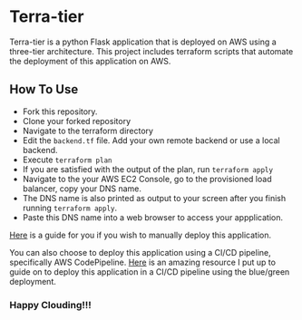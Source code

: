 # Terra-tier

Terra-tier is a python Flask application that is deployed on AWS using a three-tier architecture.
This project includes terraform scripts that automate the deployment of this application on AWS.

## How To Use
- Fork this repository.
- Clone your forked repository
- Navigate to the terraform directory
- Edit the `backend.tf` file. Add your own remote backend or use a local backend.
- Execute `terraform plan`
- If you are satisfied with the output of the plan, run `terraform apply`
- Navigate to the your AWS EC2 Console, go to the provisioned load balancer, copy your DNS name.
- The DNS name is also printed as output to your screen after you finish running `terraform apply`.
- Paste this DNS name into a web browser to access your appplication.

[Here]([https://medium.com/@desmondotutu93/devops-using-the-aws-code-pipeline-5f2398f8d07f]) is a guide for you if you wish to manually deploy this application.

You can also choose to deploy this application using a CI/CD pipeline, specifically AWS CodePipeline.
[Here](https://medium.com/@desmondotutu93/devops-using-the-aws-code-pipeline-5f2398f8d07f) is an amazing resource I put up to guide on to deploy this application in a CI/CD pipeline using the blue/green deployment.


### Happy Clouding!!!
